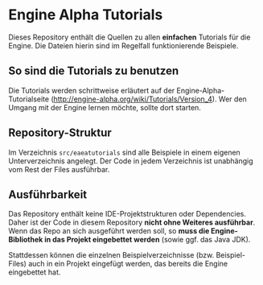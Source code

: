 Engine Alpha Tutorials
==================

Dieses Repository enthält die Quellen zu allen **einfachen** Tutorials für die Engine.
Die Dateien hierin sind im Regelfall funktionierende Beispiele.


So sind die Tutorials zu benutzen
--------------------

Die Tutorials werden schrittweise erläutert auf der Engine-Alpha-Tutorialseite
(http://engine-alpha.org/wiki/Tutorials/Version_4). Wer den Umgang mit der Engine lernen möchte, sollte dort starten.


Repository-Struktur 
--------------------

Im Verzeichnis `src/eaeatutorials` sind alle Beispiele in einem eigenen Unterverzeichnis angelegt. 
Der Code in jedem Verzeichnis ist unabhängig vom Rest der Files ausführbar.


Ausführbarkeit
------
Das Repository enthält keine IDE-Projektstrukturen oder Dependencies. 
Daher ist der Code in diesem Repository **nicht ohne Weiteres ausführbar**.
Wenn das Repo an sich ausgeführt werden soll, so **muss die Engine-Bibliothek in das Projekt eingebettet werden** 
(sowie ggf. das Java JDK).

Stattdessen können die einzelnen Beispielverzeichnisse (bzw. Beispiel-Files) auch in ein Projekt eingefügt werden,
das bereits die Engine eingebettet hat.